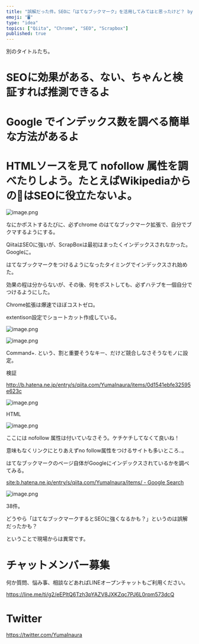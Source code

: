 ```yaml
---
title: "誤解だった件。SEOに「はてなブックマーク」を活用してみてはと思ったけど？ by @yumainaura #ScrapBox #Qiita"
emoji: "🖥"
type: "idea"
topics: ["Qiita", "Chrome", "SEO", "Scrapbox"]
published: true
---
```


別のタイトルたち。

# SEOに効果がある、ない、ちゃんと検証すれば推測できるよ

# Google でインデックス数を調べる簡単な方法があるよ

# HTMLソースを見て nofollow 属性を調べたりしよう。たとえばWikipediaからの🔗はSEOに役立たないよ。


![image.png](https://qiita-image-store.s3.amazonaws.com/0/89618/ddd27d7f-7deb-c3b8-c2cb-fe898826854e.png)

なにかポストするたびに、必ずchrome のはてなブックマーク拡張で、自分でブクマするようにする。

QiitaはSEOに強いが、ScrapBoxは最初はまったくインデックスされなかった。Googleに。

はてなブックマークをつけるようになったタイミングでインデックスされ始めた。

効果の程は分からないが、その後、何をポストしても、必ずハテブを一個自分でつけるようにした。

Chrome拡張は爆速でほぼコストゼロ。


extentison設定でショートカット作成している。

![image.png](https://qiita-image-store.s3.amazonaws.com/0/89618/c67f4348-cced-413f-e4e7-8d9f1d539ae8.png)

![image.png](https://qiita-image-store.s3.amazonaws.com/0/89618/56fbbf4c-2a66-660c-3164-4f656a0574e7.png)

Command+. という、割と重要そうなキー、だけど競合しなさそうなモノに設定。

検証

http://b.hatena.ne.jp/entry/s/qiita.com/YumaInaura/items/0d1541ebfe32595e623c

![image.png](https://qiita-image-store.s3.amazonaws.com/0/89618/20d88be5-3322-f86f-bfb7-6c6cb540e186.png)

HTML

![image.png](https://qiita-image-store.s3.amazonaws.com/0/89618/f18e78d0-b5c1-41fe-00f3-bcdcf96578fa.png)

ここには nofollow 属性は付いていなさそう。ケチケチしてなくて良いね！

意味もなくリンクにとりあえずno follow属性をつけるサイトも多いところ‥。

はてなブックマークのページ自体がGoogleにインデックスされているかを調べてみる。

[site:b.hatena.ne.jp/entry/s/qiita.com/YumaInaura/items/ - Google Search](https://www.google.com/search?q=site%3Ab.hatena.ne.jp%2Fentry%2Fs%2Fqiita.com%2FYumaInaura%2Fitems%2F&oq=site%3Ab.hatena.ne.jp%2Fentry%2Fs%2Fqiita.com%2FYumaInaura%2Fitems%2F&aqs=chrome..69i57j69i58.2340j0j4&sourceid=chrome&ie=UTF-8)


![image.png](https://qiita-image-store.s3.amazonaws.com/0/89618/c6b14784-f026-956f-535b-d7621d4f3fb3.png)

38件。

どうやら「はてなブックマークするとSEOに強くなるかも？」というのは誤解だったかも？

ということで現場からは異常です。








<!-- Update From Qiita API -->

# チャットメンバー募集


何か質問、悩み事、相談などあればLINEオープンチャットもご利用ください。

https://line.me/ti/g2/eEPltQ6Tzh3pYAZV8JXKZqc7PJ6L0rpm573dcQ





# Twitter


https://twitter.com/YumaInaura


<!-- Update From Qiita API -->


